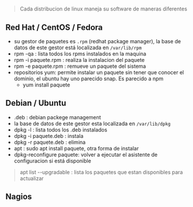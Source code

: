 #

>Cada distribucion de linux maneja su software de maneras diferentes

## Red Hat / CentOS / Fedora

- su gestor de paquetes es `.rpm` (redhat package manager), la base de datos de este gestor está
  localizada en `/var/lib/rpm`
- rpm -qa : lista todos los rpms instalados en la maquina
- rpm -i paquete.rpm : realiza la instalacion del paquete
- rpm -e paquete.rpm : remueve un paquete del sistema
- repositorios yum: permite instalar un paquete sin tener que conocer el dominio, el ubuntu hay uno parecido snap. Es parecido a npm
  - yum install paquete

## Debian / Ubuntu

- .deb : debian packege management
- la base de datos de este gestor esta localizada en `/var/lib/dpkg`
- dpkg -l : lista todos los .deb instalados
- dpkg -i paquete.deb : instala
- dpkg -r paquete.deb : elimina
- apt : sudo apt install paquete, otra forma de instalar
- dpkg-reconfigure paquete: volver a ejecutar el asistente de configuracion si está disponible 

> apt list --upgradable : lista los paquetes que estan disponibles para actualizar

## Nagios